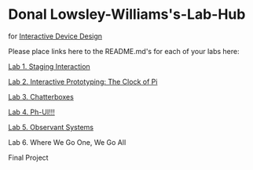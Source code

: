 # Donal Lowsley-Williams's-Lab-Hub
for [Interactive Device Design](https://github.com/FAR-Lab/Developing-and-Designing-Interactive-Devices/)

Please place links here to the README.md's for each of your labs here:

[Lab 1. Staging Interaction](Lab%201/)

[Lab 2. Interactive Prototyping: The Clock of Pi](Lab%202/)

[Lab 3. Chatterboxes](Lab%203/)

[Lab 4. Ph-UI!!!](https://github.com/kristjanari/Interactive-Lab-Hub/tree/Fall2021/Lab%204/)

[Lab 5. Observant Systems](Lab%205/)

Lab 6. Where We Go One, We Go All<!--[](Lab%206/)-->

Final Project<!--[](Final%20Project/)-->

